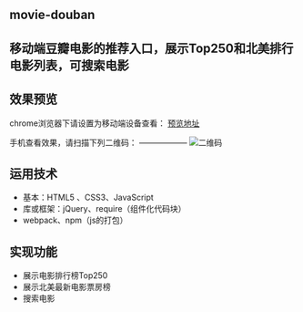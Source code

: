 ## movie-douban
移动端豆瓣电影的推荐入口，展示Top250和北美排行电影列表，可搜索电影
---
## 效果预览
chrome浏览器下请设置为移动端设备查看：
[预览地址](http://www.guohezu.me/movie-douban/home.html)

手机查看效果，请扫描下列二维码：
——————
![二维码](http://oyfsvfxoa.bkt.clouddn.com/douban-movie.png)


## 运用技术
- 基本：HTML5 、CSS3、JavaScript
- 库或框架：jQuery、require（组件化代码块）
- webpack、npm（js的打包）

## 实现功能
- 展示电影排行榜Top250
- 展示北美最新电影票房榜
- 搜索电影